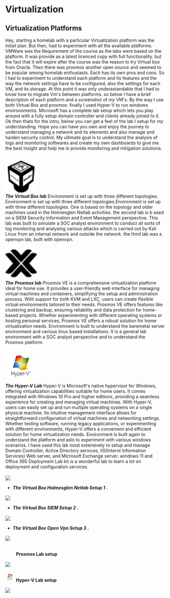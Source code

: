 <h1>Virtualization</a></h1>

<h2>Virtualization Platforms</h2>
Hey, starting a homelab with a particular Virtualization platform was the initail plan. But then, had to experiment with all the available platforms. VMWare was the Requirement of the course as the labs were based on the platform. It was provide as a latest licenced copy with full functionality. but the fact that it will expire after the course was the reason to try Virtual box from Oracle. Then there was proxmox another open source and seemed to be popular among homelab enthusiasts. Each has its own pros and cons. So I had to experiment to understand each platform and its features and the way the network settings have to be configured, also the settings for each VM, and its storage. At this point it was only underastandable that I had to know how to migrate Vm's between platforms. so below I have a brief description of each platform and a screenshot of my VM's. By the way I use both Virtual Box and proxmox. finally I used Hyper-V to run windows environoments. Microsoft has a complete lab setup which lets you play around with a fully setup domain controller and clients already joined to it. Ok then thats for the intro, below you can get a feel of the lab I setup for my understanding. Hope you can have you own and enjoy the journey to understand managing a network and its elements and also manage and harden security control. My ultimate goal is to understand the analysis of logs and monitoring softwares and create my own dashboards to give me the best insight and help me in provide monitoring and mitigation solutions.<br><br>

[<img src="images/virtualbox.svg" alt="The Virtual Box" width="100" height="100">]( https://www.virtualbox.org/)<br/>
***The Virtual Box lab*** Environment is set up with three different topologies. Environment is set up with three different topologies.Environment is set up with three different topologies. One is based on the topology and older machines used in the Holmesglen Netlab activities. the second lab is b ased on a SIEM Security Information and Event Management perspective. This lab was built to simulate a SOC analyst environment to conduct all sorts of log monitoring and analysing various attacks which is carried out by Kali Linux from an internal network and outside the network. the third lab was a openvpn lab, built with openvpn.<br><br>
[<img src="images/proxmox.svg" alt="Proxmox" width="100" height="100">]( https://www.proxmox.com/en/)<br/>
***The Proxmox lab*** Proxmox VE is a comprehensive virtualization platform ideal for home use. It provides a user-friendly web interface for managing virtual machines and containers, simplifying the setup and administration process. With support for both KVM and LXC, users can create flexible virtual environments tailored to their needs. Proxmox VE offers features like clustering and backup, ensuring reliability and data protection for home-based projects. Whether experimenting with different operating systems or hosting personal services, Proxmox VE offers a robust solution for home virtualization needs. Environment is built to understand the baremetal server environment and various linux based installations. It is a general lab environment with a SOC analyst perspective and to understand the Proxmox platform.<br><br>
[<img src="images/hyper-v-hyper-v-hyperv-icon.png" alt="The Virtual Box" width="100" height="100">]( https://learn.microsoft.com/en-us/virtualization/hyper-v-on-windows/quick-start/enable-hyper-v)<br/>
***The Hyper-V Lab*** Hyper-V is Microsoft's native hypervisor for Windows, offering virtualization capabilities suitable for home users. It comes integrated with Windows 10 Pro and higher editions, providing a seamless experience for creating and managing virtual machines. With Hyper-V, users can easily set up and run multiple operating systems on a single physical machine. Its intuitive management interface allows for straightforward configuration of virtual machines and networking settings. Whether testing software, running legacy applications, or experimenting with different environments, Hyper-V offers a convenient and efficient solution for home virtualization needs. Environment is built again to understand the platform and aslo to experiment with various windows scenarios. I have used this lab most extensively to setup and manage Domain Controller, Active Directory services, IIS(Internt Information Services) Web server, and Microsoft Exchange server. windows 11 and Office 365 Deployment Lab kit is a wonderful lab to learn a lot on deployment and configuration services.<br><br>
  <b><img align="center" src="https://i.imgur.com/CsaHQku.png" /></b><br/>  
  - <b>***The Virtual Box Holmesglen Netlab Setup 1*** .</b><br/>
  
  <b><img align="center" src="https://i.imgur.com/RYJxINY.png" /></b><br/>
  - <b>***The Virtual Box SIEM Setup 2*** .</b><br/>
  
  <b><img align="center" src="https://i.imgur.com/7to5deQ.png" /></b><br/>
  - <b>***The Virtual Box Open Vpn Setup 3*** .</b><br/>
  
  <b><img align="center" src="https://i.imgur.com/6htDcD8.png" /></b><br><br>
  <img src="images/simple-icons--proxmox.png" alt="The Virtual Box" width="30" height="30"> <b>Proxmox Lab setup</b><br/>

  <b><img align="center" src="https://i.imgur.com/gCt1c7f.png" /></b><br><br>
  <img src="images/hyper-v-hyper-v-hyperv-icon.png" alt="The Virtual Box" width="30" height="30"> <b>Hyper-V Lab setup</b><br/>

  <b><img align="center" src="https://i.imgur.com/kyBDOLi.png" /></b><br/>



